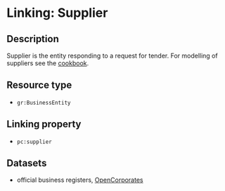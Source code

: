 # Linking: Supplier #

## Description ##

Supplier is the entity responding to a request for tender. For modelling of suppliers see the [cookbook](Cookbook_Supplier.md).

## Resource type ##

  * `gr:BusinessEntity`

## Linking property ##

  * `pc:supplier`

## Datasets ##

  * official business registers, [OpenCorporates](http://www.opencorporates.com)